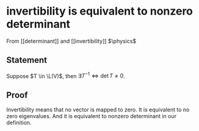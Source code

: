 # invertibility is equivalent to nonzero determinant
From [[determinant]] and [[invertibility]]
$\physics$
## Statement
Suppose $T \in \L(V)$, then $\exists T^{-1} \iff \det T \ne 0$.

## Proof
Invertibility means that no vector is mapped to zero. It is equivalent to no zero eigenvalues. And it is equivalent to nonzero determinant in our definition.